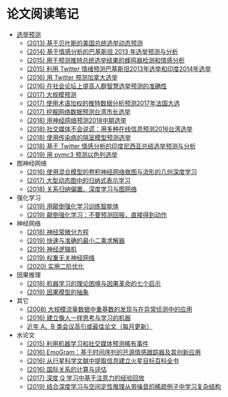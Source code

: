 # 论文阅读笔记

* [选举预测](election.md)
  * [(2013) 基于贝叶斯的美国总统选举动态预测](2013-dynamic-bayesian-forecasting-of-presidential-elections-in-the-states/readme.md)
  * [(2014) 基于情感分析的巴基斯坦 2013 年选举预测与分析](2014-prediction-and-analysis-of-pakistan-election-2013-based-on-sentiment-analysis/readme.md)
  * [(2015) 用于预测推特总统选举结果的蜂鸣器检测和情感分析](2015-buzzer-detection-and-sentiment-analysis-for-predicting-presidential-election-results-in-a-twitter-nation/readme.md)
  * [(2015) 利用 Twitter 情绪预测巴基斯坦2013年选举和印度2014年选举](2015-using-twitter-sentiment-to-forecast-the-2013-pakistani-election-and-the-2014-indian-election/readme.md)
  * [(2016) 用 Twitter 预测加拿大选举](2016-forecasting-canadian-elections-using-twitter/readme.md)
  * [(2016) 在社会论坛上提高人群智慧选举预测的准确性](2016-boosting-election-prediction-accuracy-by-crowd-wisdom-on-social-forums/readme.md)
  * [(2017) 大规模预测](2017-forecasting-at-scale/readme.md)
  * [(2017) 使用术语加权的推特数据分析预测2017年法国大选](2017-prediction-of-the-2017-french-election-based-on-twitter-data-analysis/readme.md)
  * [(2017) 挖掘网络数据预测台湾市长选举](2017-web-mining-for-the-mayoral-election-prediction-in-taiwan/readme.md)
  * [(2018) 用神经网络预测2018中期选举](2018-using-neural-networks-to-predict-the-2018-midterm-election/readme.md)
  * [(2018) 社交媒体不会说谎：用多种在线信息预测2016台湾选举](2018-social-media-would-not-lie-prediction-of-the-2016-taiwan-election-via-online-heterogeneous-data/readme.md)
  * [(2018) 使用传染病的隔室模型预测选举](2018-forecasting-elections-using-compartmental-models-of-infection/readme.md)
  * [(2018) 基于 Twitter 情感分析的印度尼西亚总结选举预测与分析](2018-prediction-and-analysis-of-indonesia-presidential-election-from-twitter-using-sentiment-analysis/readme.md)
  * [(2019) 用 pymc3 预测以色列选举](2019-forecasting-the-israeli-elections-using-pymc3/readme.md)
* 图神经网络
  * [(2016) 使用混合模型的卷积神经网络做图与流形的几何深度学习](2016-geometric-deep-learning-on-graphs-and-manifolds-using-mixture-model-cnns/readme.md)
  * [(2017) 大型动态图中的归纳式表示学习](2017-inductive-representation-learning-on-large-graphs/readme.md)
  * [(2018) 关系归纳偏置、深度学习与图网络](2018-a-relational-inductive-biases-deep-learning-and-graph-networks/readme.md)
* 强化学习
  * [(2019) 用颠倒强化学习训练智能体](2019-training-agents-using-upside-down-reinforcement-learning/readme.md)
  * [(2019) 颠倒强化学习：不要预测回报，直接得到动作](2019-reinforcement-learning-upside-down-don-t-predict-rewards-just-map-them-to-actions/readme.md)
* 神经网络
  * [(2018) 神经常微分方程](2018-neural-ordinary-differential-equations/readme.md)
  * [(2019) 快速与准确的最小二乘求解器](2019-fast-and-accurate-least-mean-squares-solvers/readme.md)
  * [(2019) 神经逻辑机](2019-neural-logic-machines/readme.md)
  * [(2019) 权重无关神经网络](2019-weight-agnostic-neural-networks/readme.md)
  * [(2020) 实用二阶优化](2020-second-order-optimization-made-practical/readme.md)
* 因果推理
  * [(2018) 机器学习的理论困境与因果革命的七个启示](2018-theoretical-impediments-to-machine-learning-with-seven-sparks-from-the-causal-revolution/readme.md)
  * [(2019) 因果模型的抽象](2019-abstracting-causal-models/readme.md)
* 其它
  * [(2008) 大规模流量数据中重基数的发现与在异常侦测中的应用](2008-finding-cardinality-heavy-hitters-in-massive-traffic-data-and-its-application-to-anomaly-detection/readme.md)
  * [(2016) 建立像人一样思考与学习的机器](2016-building-machines-that-learn-and-think-like-people/readme.md)
  * [近年 A、B 类会议高引或最佳论文（每月更新）](bests.csv)
* 水论文
  * [(2015) 利用机器学习和社交媒体预测稀有事件](2015-on-predictability-of-rare-events-leveraging-social-media-a-machine-learning-perspective/readme.md)
  * [(2016) EmoGram：基于时间序列的开源情感跟踪器及其创新应用](2016-emogram-an-open-source-time-sequence-based-emotion-tracker-and-its-innovative-applications/readme.md)
  * [(2016) 从行星科学文献中提取信息建立火星目标百科全书](2016-creating-a-mars-target-encyclopedia-by-extracting-information-from-the-planetary-science-literature/readme.md)
  * [(2016) 国际关系的计算与评估](2016-a-formal-calculus-for-international-relations-computation-and-evaluation/readme.md)
  * [(2017) 深度 Q 学习中基于注意力的经验回放](2017-attention-based-experience-replay-in-deep-q-learning/readme.md)
  * [(2019) 结合深度学习与空间定性推理从带噪音的稀疏例子中学习复杂结构](2019-combining-deep-learning-and-qualitative-spatial-reasoning-to-learn-complex-structures-from-sparse-examples-with-noise/readme.md)
